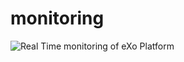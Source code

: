 # monitoring
![Real Time monitoring of eXo Platform](https://github.com/exo-addons/monitoring/blob/master/portlet/docs/images/Monitoring.png)
